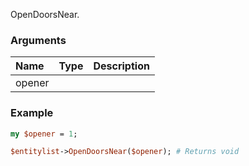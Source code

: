 OpenDoorsNear.
### Arguments
**Name**|**Type**|**Description**
:---|:---|:---
opener||

### Example

```perl
my $opener = 1;

$entitylist->OpenDoorsNear($opener); # Returns void
```
